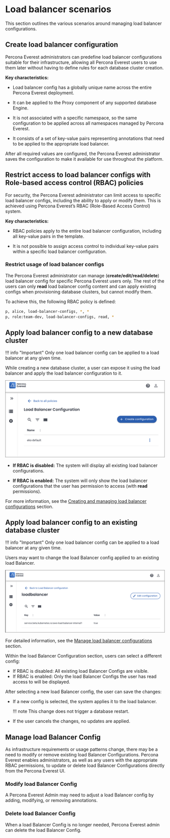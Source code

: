 # Load balancer scenarios

This section outlines the various scenarios around managing load balancer configurations.


## Create load balancer configuration

Percona Everest administrators can predefine load balancer configurations suitable for their infrastructure, allowing all Percona Everest users to use them later without having to define rules for each database cluster creation.

**Key characteristics:**

-  Load balancer config has a globally unique name across the entire Percona Everest deployment.

- It can be applied to the Proxy component of any supported database Engine.

- It is not associated with a specific namespace, so the same configuration to be applied across all namespaces managed by Percona Everest.

- It consists of a set of key-value pairs representing annotations that need to be applied to the appropriate load balancer.


After all required values are configured, the Percona Everest administrator saves the configuration to make it available for use throughout the platform.


## Restrict access to load balancer configs with Role-based access control (RBAC) policies

For security, the Percona Everest administrator can limit access to specific load balancer configs, including the ability to apply or modify them. This is achieved using Percona Everest’s RBAC (Role-Based Access Control) system.

**Key characteristics:**

- RBAC policies apply to the entire load balancer configuration, including all key-value pairs in the template.

- It is not possible to assign access control to individual key-value pairs within a specific load balancer configuration.

### Restrict usage of load balancer configs

The Percona Everest administrator can manage (**create/edit/read/delete**) load balancer config for specific Percona Everest users only. The rest of the users can only **read** load balancer config content and can apply existing configs when provisioning database clusters, but cannot modify them.

To achieve this, the following RBAC policy is defined:

```sh
p, alice, load-balancer-configs, *, *
p, role:team-dev, load-balancer-configs, read, *

```

## Apply load balancer config to a new database cluster

!!! info "Important"
    Only one load balancer config can be applied to a load balancer at any given time.

While creating a new database cluster, a user can expose it using the load balancer and apply the load balancer configuration to it.

  ![!image](../images/load_balancer_config_page.png)

- **If RBAC is disabled:** The system will display all existing load balancer configurations.

- **If RBAC is enabled:** The system will only show the load balancer configurations that the user has permission to access (with **read** permissions).

For more information, see the [Creating and managing load balancer configurations](load_balancer_config.md#create-a-load-balancer-configuration) section.


## Apply load balancer config to an existing database cluster

!!! info "Important"
    Only one load balancer config can be applied to a load balancer at any given time.

Users may want to change the load Balancer config applied to an existing load Balancer.

   ![!image](../images/edit_loadbalancer_configuration.png)

   For detailed information, see the [Manage load balancer configurations](load_balancer_config.md#manage-load-balancer-configurations) section.

Within the load Balancer Configuration section, users can select a different config:

- If RBAC is disabled: All existing load Balancer Configs are visible.
- If RBAC is enabled: Only the load Balancer Configs the user has read access to will be displayed.

After selecting a new load Balancer config, the user can save the changes:

- If a new config is selected, the system applies it to the load balancer.

    !!! note
        This change does not trigger a database restart.

- If the user cancels the changes, no updates are applied.

## Manage load Balancer Config

As infrastructure requirements or usage patterns change, there may be a need to modify or remove existing load Balancer Configurations. Percona Everest enables administrators, as well as any users with the appropriate RBAC permissions, to update or delete load Balancer Configurations directly from the Percona Everest UI.


### Modify load Balancer Config

A Percona Everest Admin may need to adjust a load Balancer config by adding, modifying, or removing annotations.

### Delete load Balancer Config

When a load Balancer Config is no longer needed, Percona Everest admin can delete the load Balancer Config.









